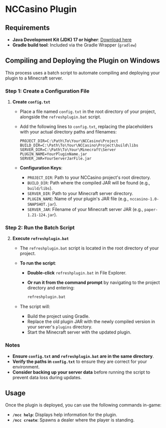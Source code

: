 # NCCasino Plugin

## Requirements

- **Java Development Kit (JDK) 17 or higher**: [Download here](https://www.oracle.com/java/technologies/downloads/)
- **Gradle build tool**: Included via the Gradle Wrapper (`gradlew`)

## Compiling and Deploying the Plugin on Windows

This process uses a batch script to automate compiling and deploying your plugin to a Minecraft server.

### Step 1: Create a Configuration File

1. **Create `config.txt`**

   - Place a file named `config.txt` in the root directory of your project, alongside the `refreshplugin.bat` script.

   - Add the following lines to `config.txt`, replacing the placeholders with your actual directory paths and filenames:

     ```plaintext
     PROJECT_DIR=C:\Path\To\Your\NCCasino\Project
     BUILD_DIR=C:\Path\To\Your\NCCasino\Project\build\libs
     SERVER_DIR=C:\Path\To\Your\Minecraft\Server
     PLUGIN_NAME=YourPluginName.jar
     SERVER_JAR=YourServerJarFile.jar
     ```

   - **Configuration Keys**:
     - `PROJECT_DIR`: Path to your NCCasino project's root directory.
     - `BUILD_DIR`: Path where the compiled JAR will be found (e.g., `build/libs`).
     - `SERVER_DIR`: Path to your Minecraft server directory.
     - `PLUGIN_NAME`: Name of your plugin's JAR file (e.g., `nccasino-1.0-SNAPSHOT.jar`).
     - `SERVER_JAR`: Filename of your Minecraft server JAR (e.g., `paper-1.21-124.jar`).

### Step 2: Run the Batch Script

2. **Execute `refreshplugin.bat`**

   - The `refreshplugin.bat` script is located in the root directory of your project.

   - **To run the script**:
     - **Double-click** `refreshplugin.bat` in File Explorer.
     - **Or run it from the command prompt** by navigating to the project directory and entering:

       ```bash
       refreshplugin.bat
       ```

   - The script will:
     - Build the project using Gradle.
     - Replace the old plugin JAR with the newly compiled version in your server's `plugins` directory.
     - Start the Minecraft server with the updated plugin.

### Notes

- **Ensure `config.txt` and `refreshplugin.bat` are in the same directory**.
- **Verify the paths in `config.txt`** to ensure they are correct for your environment.
- **Consider backing up your server data** before running the script to prevent data loss during updates.

## Usage

Once the plugin is deployed, you can use the following commands in-game:

- **`/ncc help`**: Displays help information for the plugin.
- **`/ncc create`**: Spawns a dealer where the player is standing.

